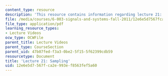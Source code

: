 ```yaml
---
content_type: resource
description: 'This resource contains information regarding lecture 21: sampling.'
file: /media/courses/6-003-signals-and-systems-fall-2011/12e6e5d7567fca2e993ef8563fef5a60_MIT6_003F11_lec21.pdf
file_type: application/pdf
learning_resource_types:
- Lecture Videos
ocw_type: OCWFile
parent_title: Lecture Videos
parent_type: CourseSection
parent_uid: 47b07fed-f3a3-0be2-5f15-5f62399cdb59
resourcetype: Document
title: 'Lecture 21: Sampling'
uid: 12e6e5d7-567f-ca2e-993e-f8563fef5a60
---
```

